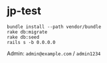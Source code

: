 # jp-test

    bundle install --path vendor/bundle
    rake db:migrate
    rake db:seed
    rails s -b 0.0.0.0

Admin: `admin@example.com` / `admin1234`

